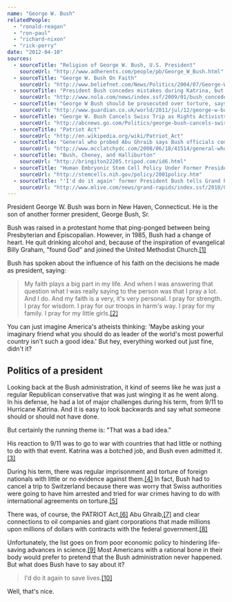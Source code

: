 ```yaml
---
name: "George W. Bush"
relatedPeople:
  - "ronald-reagan"
  - "ron-paul"
  - "richard-nixon"
  - "rick-perry"
date: "2012-04-10"
sources:
  - sourceTitle: "Religion of George W. Bush, U.S. President"
    sourceUrl: "http://www.adherents.com/people/pb/George_W_Bush.html"
  - sourceTitle: "George W. Bush On Faith"
    sourceUrl: "http://www.beliefnet.com/News/Politics/2004/07/George-W-Bush-On-Faith.aspx"
  - sourceTitle: "President Bush concedes mistakes during Katrina, but says fed action not slow"
    sourceUrl: "http://www.nola.com/news/index.ssf/2009/01/bush_concedes_mistakes_during.html"
  - sourceTitle: "George W Bush should be prosecuted over torture, says human rights group"
    sourceUrl: "http://www.guardian.co.uk/world/2011/jul/12/george-w-bush-torture"
  - sourceTitle: "George W. Bush Cancels Swiss Trip as Rights Activists Vow War Crimes Charges"
    sourceUrl: "http://abcnews.go.com/Politics/george-bush-cancels-swiss-trip-rights-activists-vow/story?id=12857195"
  - sourceTitle: "Patriot Act"
    sourceUrl: "http://en.wikipedia.org/wiki/Patriot_Act"
  - sourceTitle: "General who probed Abu Ghraib says Bush officials committed war crimes"
    sourceUrl: "http://www.mcclatchydc.com/2008/06/18/41514/general-who-probed-abu-ghraib.html"
  - sourceTitle: "Bush, Cheney, and Halliburton"
    sourceUrl: "http://bringiton22205.tripod.com/id6.html"
  - sourceTitle: "Human Embryonic Stem Cell Policy Under Former President Bush"
    sourceUrl: "http://stemcells.nih.gov/policy/2001policy.htm"
  - sourceTitle: "'I'd do it again' former President Bush tells Grand Rapids crowd about waterboarding terrorists"
    sourceUrl: "http://www.mlive.com/news/grand-rapids/index.ssf/2010/06/id_do_it_again_former_presiden.html"
---
```


President George W. Bush was born in New Haven, Connecticut. He is the son of another former president, George Bush, Sr.

Bush was raised in a protestant home that ping-ponged between being Presbyterian and Episcopalian. However, in 1985, Bush had a change of heart. He quit drinking alcohol and, because of the inspiration of evangelical Billy Graham, "found God" and joined the United Methodist Church.<a class="source-citation" href="#http://www.adherents.com/people/pb/George_W_Bush.html" title="Religion of George W. Bush, U.S. President">[1]</a>

Bush has spoken about the influence of his faith on the decisions he made as president, saying:

>My faith plays a big part in my life. And when I was answering that question what I was really saying to the person was that I pray a lot. And I do. And my faith is a very, it's very personal. I pray for strength. I pray for wisdom. I pray for our troops in harm's way. I pray for my family. I pray for my little girls.<a class="source-citation" href="#http://www.beliefnet.com/News/Politics/2004/07/George-W-Bush-On-Faith.aspx" title="George W. Bush On Faith">[2]</a>

You can just imagine America's atheists thinking: 'Maybe asking your imaginary friend what you should do as leader of the world's most powerful country isn't such a good idea.' But hey, everything worked out just fine, didn't it?


## Politics of a president

Looking back at the Bush administration, it kind of seems like he was just a regular Republican conservative that was just winging it as he went along. In his defense, he had a lot of major challenges during his term, from 9/11 to Hurricane Katrina. And it is easy to look backwards and say what someone should or should not have done.

But certainly the running theme is: "That was a bad idea."

His reaction to 9/11 was to go to war with countries that had little or nothing to do with that event. Katrina was a botched job, and Bush even admitted it.<a class="source-citation" href="#http://www.nola.com/news/index.ssf/2009/01/bush_concedes_mistakes_during.html" title="President Bush concedes mistakes during Katrina, but says fed action not slow">[3]</a>

During his term, there was regular imprisonment and torture of foreign nationals with little or no evidence against them.<a class="source-citation" href="#http://www.guardian.co.uk/world/2011/jul/12/george-w-bush-torture" title="George W Bush should be prosecuted over torture, says human rights group">[4]</a> In fact, Bush had to cancel a trip to Switzerland because there was worry that Swiss authorities were going to have him arrested and tried for war crimes having to do with international agreements on torture.<a class="source-citation" href="#http://abcnews.go.com/Politics/george-bush-cancels-swiss-trip-rights-activists-vow/story?id=12857195" title="George W. Bush Cancels Swiss Trip as Rights Activists Vow War Crimes Charges">[5]</a>

There was, of course, the PATRIOT Act,<a class="source-citation" href="#http://en.wikipedia.org/wiki/Patriot_Act" title="Patriot Act">[6]</a> Abu Ghraib,<a class="source-citation" href="#http://www.mcclatchydc.com/2008/06/18/41514/general-who-probed-abu-ghraib.html" title="General who probed Abu Ghraib says Bush officials committed war crimes">[7]</a> and clear connections to oil companies and giant corporations that made millions upon millions of dollars with contracts with the federal government.<a class="source-citation" href="#http://bringiton22205.tripod.com/id6.html" title="Bush, Cheney, and Halliburton">[8]</a>

Unfortunately, the list goes on from poor economic policy to hindering life-saving advances in science.<a class="source-citation" href="#http://stemcells.nih.gov/policy/2001policy.htm" title="Human Embryonic Stem Cell Policy Under Former President Bush">[9]</a> Most Americans with a rational bone in their body would prefer to pretend that the Bush administration never happened. But what does Bush have to say about it?

>I'd do it again to save lives.<a class="source-citation" href="#http://www.mlive.com/news/grand-rapids/index.ssf/2010/06/id_do_it_again_former_presiden.html" title="&apos;I&apos;d do it again&apos; former President Bush tells Grand Rapids crowd about waterboarding terrorists">[10]</a>

Well, that's nice.